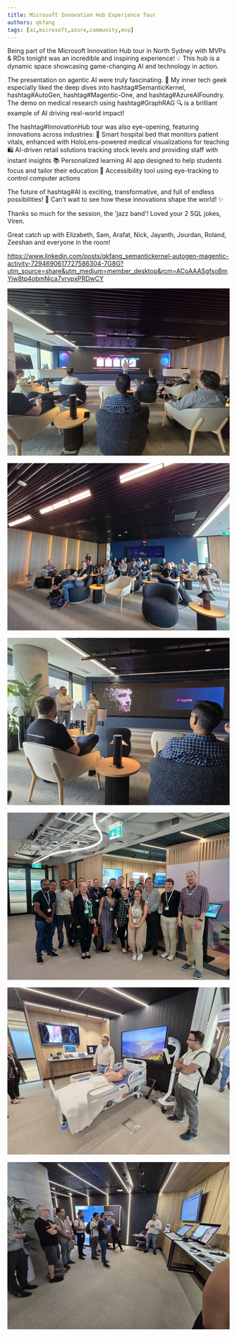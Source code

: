 ```yaml
---
title: Microsoft Innovation Hub Experience Tour
authors: qkfang
tags: [ai,microsoft,azure,community,mvp]
---
```



Being part of the Microsoft Innovation Hub tour in North Sydney with MVPs & RDs tonight was an incredible and inspiring experience! 💡 This hub is a dynamic space showcasing game-changing AI and technology in action. 

The presentation on agentic AI were truly fascinating. 🤖 My inner tech geek especially liked the deep dives into hashtag#SemanticKernel, hashtag#AutoGen, hashtag#Magentic-One, and hashtag#AzureAIFoundry. The demo on medical research using hashtag#GraphRAG 🔍 is a brilliant example of AI driving real-world impact!

The hashtag#InnovationHub tour was also eye-opening, featuring innovations across industries:
🏥 Smart hospital bed that monitors patient vitals, enhanced with HoloLens-powered medical visualizations for teaching
🛍️ AI-driven retail solutions tracking stock levels and providing staff with instant insights
📚 Personalized learning AI app designed to help students focus and tailor their education
👀 Accessibility tool using eye-tracking to control computer actions

The future of hashtag#AI is exciting, transformative, and full of endless possibilities! 🚀 Can’t wait to see how these innovations shape the world! ✨

Thanks so much for the session, the 'jazz band'! Loved your 2 SQL jokes, Viren.

Great catch up with Elizabeth, Sam, Arafat, Nick, Jayanth, Jourdan, Roland, Zeeshan and everyone in the room!




https://www.linkedin.com/posts/qkfang_semantickernel-autogen-magentic-activity-7294690617727586304-7G8G?utm_source=share&utm_medium=member_desktop&rcm=ACoAAASgfsoBmYiw8tp4obmNica7vrvpxPRDwCY

![alt text](images\2025-02-10-microsoft-innovation-hub-experience-tour-1.jpg)

![alt text](images\2025-02-10-microsoft-innovation-hub-experience-tour-2.jpg)

![alt text](images\2025-02-10-microsoft-innovation-hub-experience-tour-3.jpg)

![alt text](images\2025-02-10-microsoft-innovation-hub-experience-tour-4.jpg)

![alt text](images\2025-02-10-microsoft-innovation-hub-experience-tour-5.jpg)

![alt text](images\2025-02-10-microsoft-innovation-hub-experience-tour-6.jpg)
